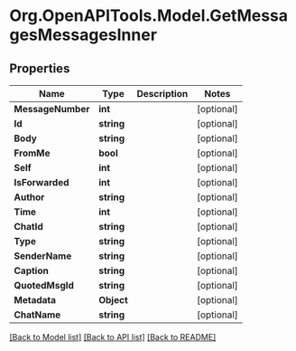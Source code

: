 # Org.OpenAPITools.Model.GetMessagesMessagesInner

## Properties

Name | Type | Description | Notes
------------ | ------------- | ------------- | -------------
**MessageNumber** | **int** |  | [optional] 
**Id** | **string** |  | [optional] 
**Body** | **string** |  | [optional] 
**FromMe** | **bool** |  | [optional] 
**Self** | **int** |  | [optional] 
**IsForwarded** | **int** |  | [optional] 
**Author** | **string** |  | [optional] 
**Time** | **int** |  | [optional] 
**ChatId** | **string** |  | [optional] 
**Type** | **string** |  | [optional] 
**SenderName** | **string** |  | [optional] 
**Caption** | **string** |  | [optional] 
**QuotedMsgId** | **string** |  | [optional] 
**Metadata** | **Object** |  | [optional] 
**ChatName** | **string** |  | [optional] 

[[Back to Model list]](../README.md#documentation-for-models) [[Back to API list]](../README.md#documentation-for-api-endpoints) [[Back to README]](../README.md)

